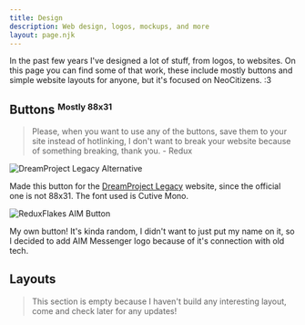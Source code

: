 ```yaml
---
title: Design
description: Web design, logos, mockups, and more
layout: page.njk
---
```


In the past few years I've designed a lot of stuff, from logos, to websites. On this page you can find some of that work, these include mostly buttons and simple website layouts for anyone, but it's focused on NeoCitizens. :3

## Buttons <small><sup>Mostly 88x31</sup></small>

> Please, when you want to use any of the buttons, save them to your site instead of hotlinking, I don't want to break your website because of something breaking, thank you. - Redux

<img src="/static/buttons/dream_legacy.png" alt="DreamProject Legacy Alternative">

Made this button for the [DreamProject Legacy](https://dreamproject98.com/index.html) website, since the official one is not 88x31. The font used is Cutive Mono.

<img src="/static/buttons/rf.png" alt="ReduxFlakes AIM Button">

My own button! It's kinda random, I didn't want to just put my name on it, so I decided to add AIM Messenger logo because of it's connection with old tech.

## Layouts

> This section is empty because I haven't build any interesting layout, come and check later for any updates!
